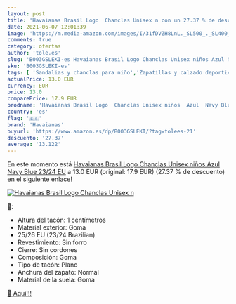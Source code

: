 ```yaml
---
layout: post
title: 'Havaianas Brasil Logo  Chanclas Unisex n con un 27.37 % de descuento'
date: 2021-06-07 12:01:39
image: 'https://m.media-amazon.com/images/I/31fDVZH8LnL._SL500_._SL400_.jpg'
comments: true
category: ofertas
author: 'tole.es'
slug: 'B003GSLEKI-es Havaianas Brasil Logo Chanclas Unisex niños Azul Navy Blue...'
sku: 'B003GSLEKI-es'
tags: [ 'Sandalias y chanclas para niño','Zapatillas y calzado deportivo para Niño','Zapatos','Zapatos para niños pequeños','Zapatos y complementos','chanclas','havaianas', ]
actualPrice: 13.0 EUR
currency: EUR
price: 13.0
comparePrice: 17.9 EUR
prodname: 'Havaianas Brasil Logo  Chanclas Unisex niños  Azul  Navy Blue   23/24 EU'
country: 'es'
flag: '🇪🇸'
brand: 'Havaianas'
buyurl: 'https://www.amazon.es/dp/B003GSLEKI/?tag=tolees-21'
descuento: '27.37'
average: '13.122'
---
```


En este momento está [Havaianas Brasil Logo  Chanclas Unisex niños  Azul  Navy Blue   23/24 EU](https://www.amazon.es/dp/B003GSLEKI/?tag=tolees-21) a 13.0 EUR (original: 17.9 EUR) (27.37 %  de descuento) en el siguiente enlace!

[![Havaianas Brasil Logo  Chanclas Unisex n](https://m.media-amazon.com/images/I/31fDVZH8LnL._SL500_._SL400_.jpg)](https://www.amazon.es/dp/B003GSLEKI/?tag=tolees-21)

🔎:

- Altura del tacón: 1 centímetros
- Material exterior: Goma
- 25/26 EU (23/24 Brazilian)
- Revestimiento: Sin forro
- Cierre: Sin cordones
- Composición: Goma
- Tipo de tacón: Plano
- Anchura del zapato: Normal
- Material de la suela: Goma

[🛒 Aquí!!!](https://www.amazon.es/dp/B003GSLEKI/?tag=tolees-21)
